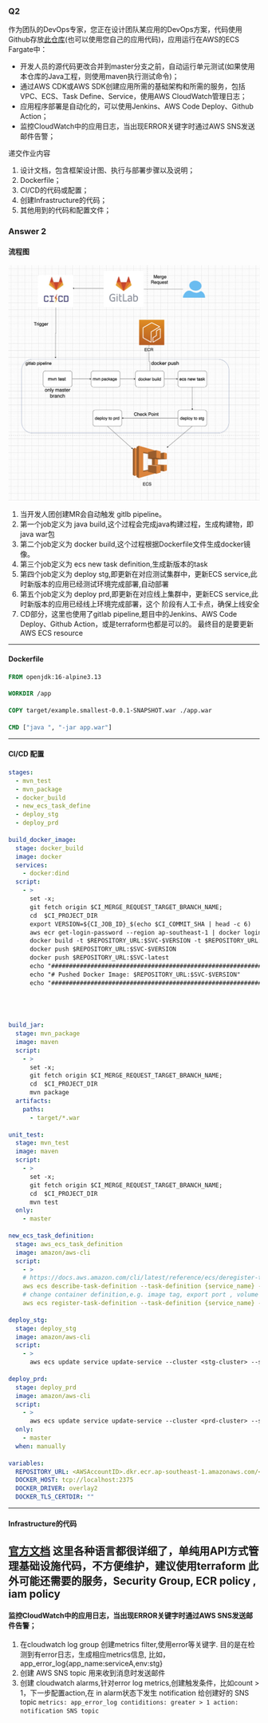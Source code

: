 ### Q2

作为团队的DevOps专家，您正在设计团队某应用的DevOps方案，代码使用Github存放[此仓库](https://github.com/goxr3plus/Simplest-Spring-Boot-Hello-World)(也可以使用您自己的应用代码)，应用运行在AWS的ECS Fargate中：

- 开发人员的源代码更改合并到master分支之前，自动运行单元测试(如果使用本仓库的Java工程，则使用maven执行测试命令)；
- 通过AWS CDK或AWS SDK创建应用所需的基础架构和所需的服务，包括VPC、ECS、Task Define、Service，使用AWS CloudWatch管理日志；
- 应用程序部署是自动化的，可以使用Jenkins、AWS Code Deploy、Github Action；
- 监控CloudWatch中的应用日志，当出现ERROR关键字时通过AWS SNS发送邮件告警；


递交作业内容

1. 设计文档，包含框架设计图、执行与部署步骤以及说明；
2. Dockerfile；
3. CI/CD的代码或配置；
4. 创建Infrastructure的代码；
5. 其他用到的代码和配置文件；

### Answer 2
#### 流程图
![image](./flows.png)
1. 当开发人团创建MR会自动触发 gitlb pipeline。
2. 第一个job定义为 java build,这个过程会完成java构建过程，生成构建物，即java war包
3. 第二个job定义为 docker build,这个过程根据Dockerfile文件生成docker镜像。
4. 第三个job定义为 ecs new task definition,生成新版本的task
5. 第四个job定义为 deploy stg,即更新在对应测试集群中，更新ECS service,此时新版本的应用已经测试环境完成部署,自动部署
5. 第五个job定义为 deploy prd,即更新在对应线上集群中，更新ECS service,此时新版本的应用已经线上环境完成部署，这个
   阶段有人工卡点，确保上线安全
6. CD部分，这里也使用了gitlab pipeline,题目中的Jenkins、AWS Code Deploy、Github Action，或是terraform也都是可以的。
   最终目的是要更新 AWS ECS resource
----   
#### Dockerfile
```dockerfile
FROM openjdk:16-alpine3.13

WORKDIR /app

COPY target/example.smallest-0.0.1-SNAPSHOT.war ./app.war

CMD ["java ", "-jar app.war"]
```
----
#### CI/CD 配置
```yaml
stages:
  - mvn_test
  - mvn_package
  - docker_build
  - new_ecs_task_define
  - deploy_stg
  - deploy_prd

build_docker_image:
  stage: docker_build
  image: docker
  services:
    - docker:dind
  script:
    - >
      set -x;
      git fetch origin $CI_MERGE_REQUEST_TARGET_BRANCH_NAME;
      cd  $CI_PROJECT_DIR
      export VERSION=${CI_JOB_ID}_$(echo $CI_COMMIT_SHA | head -c 6)
      aws ecr get-login-password --region ap-southeast-1 | docker login --username AWS --password-stdin 465027161316.dkr.ecr.ap-southeast-1.amazonaws.com
      docker build -t $REPOSITORY_URL:$SVC-$VERSION -t $REPOSITORY_URL:$SVC-latest
      docker push $REPOSITORY_URL:$SVC-$VERSION
      docker push $REPOSITORY_URL:$SVC-latest
      echo "#########################################################################"
      echo "# Pushed Docker Image: $REPOSITORY_URL:$SVC-$VERSION"
      echo "#########################################################################"




build_jar:
  stage: mvn_package
  image: maven
  script:
    - >
      set -x;
      git fetch origin $CI_MERGE_REQUEST_TARGET_BRANCH_NAME;
      cd  $CI_PROJECT_DIR
      mvn package
  artifacts:
    paths:
      - target/*.war

unit_test:
  stage: mvn_test
  image: maven
  script:
    - >
      set -x;
      git fetch origin $CI_MERGE_REQUEST_TARGET_BRANCH_NAME;
      cd  $CI_PROJECT_DIR
      mvn test
  only:
    - master

new_ecs_task_definition:
  stage: aws_ecs_task_definition
  image: amazon/aws-cli
  script:
    - >
    # https://docs.aws.amazon.com/cli/latest/reference/ecs/deregister-task-definition.html
    aws ecs describe-task-definition --task-definition {service_name} -o json
    # change container definition,e.g. image tag, export port , volume mount
    aws ecs register-task-definition --task-definition {service_name} -o json

deploy_stg:
  stage: deploy_stg
  image: amazon/aws-cli
  script:
    - >
      aws ecs update service update-service --cluster <stg-cluster> --service {service_name} --task-definition <value>

deploy_prd:
  stage: deploy_prd
  image: amazon/aws-cli
  script:
    - >
      aws ecs update service update-service --cluster <prd-cluster> --service {service_name} --task-definition <value>
  only:
    - master
  when: manually

variables:
  REPOSITORY_URL: <AWSAccountID>.dkr.ecr.ap-southeast-1.amazonaws.com/<ECR>
  DOCKER_HOST: tcp://localhost:2375
  DOCKER_DRIVER: overlay2
  DOCKER_TLS_CERTDIR: ""
```
----
#### Infrastructure的代码
 [官方文档](https://docs.aws.amazon.com/AmazonECS/latest/userguide/tutorial-ecs-web-server-cdk.html)
 这里各种语言都很详细了，单纯用API方式管理基础设施代码，不方便维护，建议使用terraform
 此外可能还需要的服务，Security Group, ECR policy , iam policy 
---- 
#### 监控CloudWatch中的应用日志，当出现ERROR关键字时通过AWS SNS发送邮件告警；
1. 在cloudwatch log group 创建metrics filter,使用error等关键字. 目的是在检测到有error日志，生成相应metrics信息,
   比如，app_error_log{app_name:serviceA,env:stg}
2. 创建 AWS SNS topic 用来收到消息时发送邮件
3. 创建 cloudwatch alarms,针对error log metrics,创建触发条件，比如count > 1，下一步配置action,在 in alarm状态下发生 notification 给创建好的 SNS topic
`
   metrics: app_error_log
   contiditions: greater > 1
   action: notification SNS topic
   `


 
